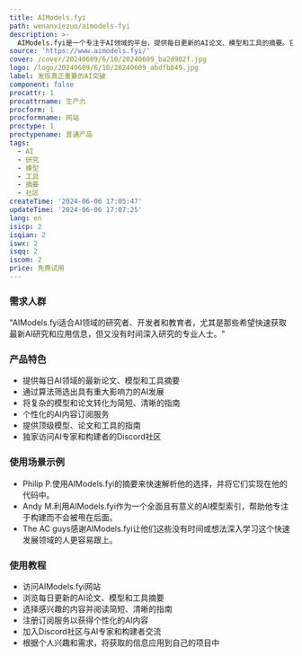 ```yaml
---
title: AIModels.fyi
path: wenanxiezuo/aimodels-fyi
description: >-
  AIModels.fyi是一个专注于AI领域的平台，提供每日更新的AI论文、模型和工具的摘要。它通过算法筛选出具有重大影响力的AI发展，并将复杂的模型和论文转化为简短、清晰的指南，帮助用户快速吸收和应用。此外，订阅者还可以获得个性化的AI内容，无需博士学位即可理解的顶级模型、论文和工具指南，以及与AI专家和构建者交流的独家Discord社区访问权限。
source: 'https://www.aimodels.fyi/'
cover: /cover/20240609/6/10/20240609_ba2d902f.jpg
logo: /logo/20240609/6/10/20240609_abdfb849.jpg
label: 发现真正重要的AI突破
component: false
procattr: 1
procattrname: 生产力
procform: 1
procformname: 网站
proctype: 1
proctypename: 普通产品
tags:
  - AI
  - 研究
  - 模型
  - 工具
  - 摘要
  - 社区
createTime: '2024-06-06 17:05:47'
updateTime: '2024-06-06 17:07:25'
lang: en
isicp: 2
isqian: 2
iswx: 2
isqq: 2
iscom: 2
price: 免费试用
---
```




### 需求人群
"AIModels.fyi适合AI领域的研究者、开发者和教育者，尤其是那些希望快速获取最新AI研究和应用信息，但又没有时间深入研究的专业人士。"

### 产品特色
* 提供每日AI领域的最新论文、模型和工具摘要
* 通过算法筛选出具有重大影响力的AI发展
* 将复杂的模型和论文转化为简短、清晰的指南
* 个性化的AI内容订阅服务
* 提供顶级模型、论文和工具的指南
* 独家访问AI专家和构建者的Discord社区

### 使用场景示例
* Philip P.使用AIModels.fyi的摘要来快速解析他的选择，并将它们实现在他的代码中。
* Andy M.利用AIModels.fyi作为一个全面且有意义的AI模型索引，帮助他专注于构建而不会被甩在后面。
* The AC guys感谢AIModels.fyi让他们这些没有时间或想法深入学习这个快速发展领域的人更容易跟上。

### 使用教程
* 访问AIModels.fyi网站
* 浏览每日更新的AI论文、模型和工具摘要
* 选择感兴趣的内容并阅读简短、清晰的指南
* 注册订阅服务以获得个性化的AI内容
* 加入Discord社区与AI专家和构建者交流
* 根据个人兴趣和需求，将获取的信息应用到自己的项目中

  
